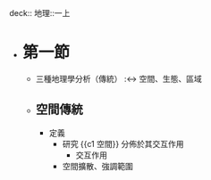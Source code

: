 deck:: 地理::一上

- # 第一節
	- 三種地理學分析（傳統） :<-> 空間、生態、區域
	- ## 空間傳統
		- 定義
			- 研究 {{c1 空間}} 分佈於其交互作用
				- 交互作用
			- 空間擴散、強調範圍